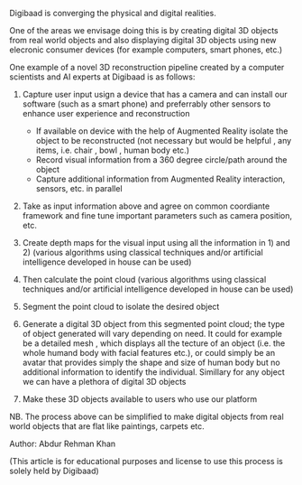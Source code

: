 Digibaad is converging the physical and digital realities. 

One of the areas we envisage doing this is by creating digital 3D objects from real world objects and also displaying digital 3D objects using new elecronic consumer devices (for example computers, smart phones, etc.)


One example of a novel 3D reconstruction pipeline created by a computer scientists and AI experts at Digibaad is as follows:


1) Capture user input usign a device that has a camera and can install our software (such as a smart phone) and preferrably other sensors to enhance user experience and reconstruction  

	- If available on device with the help of Augmented Reality isolate the object to be reconstructed (not necessary but would be helpful , any items, i.e. chair , bowl , human body etc.)
	- Record visual information from a 360 degree circle/path around the object 
	- Capture additional information from Augmented Reality interaction, sensors, etc. in parallel


2) Take as input information above and agree on common coordiante framework and fine tune important parameters such as camera position, etc.


3) Create depth maps for the visual input using all the information in 1) and 2) (various algorithms using classical techniques and/or artificial intelligence developed in house can be used)


4) Then calculate the point cloud (various algorithms using classical techniques and/or artificial intelligence developed in house can be used)


5) Segment the point cloud to isolate the desired object


5) Generate a digital 3D object from this segmented point cloud; the type of object generated will vary depending on need. It could for example be a detailed mesh , which displays
all the tecture of an object (i.e. the whole humand body with facial features etc.), or could simply be an avatar that provides simply the shape and size of human body but no
additional information to identify the individual. Simillary for any object we can have a plethora of digital 3D objects


6) Make these 3D objects available to users who use our platform 



NB. The process above can be simplified to make digital objects from real world objects that are flat like paintings, carpets etc.


Author: Abdur Rehman Khan 

(This article is for educational purposes and license to use this process is solely held by Digibaad)

